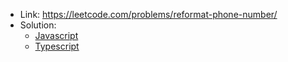 - Link: https://leetcode.com/problems/reformat-phone-number/
- Solution:
  - [Javascript](index.js)
  - [Typescript](index.ts)